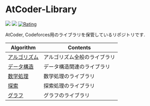 # AtCoder-Library

![](https://img.shields.io/github/commit-activity/m/Nishikubo-Masato/AtCoder-Library)
![](https://img.shields.io/github/directory-file-count/Nishikubo-Masato/AtCoder-Library)
[![Rating](https://badgen.org/img/atcoder/mn01137/rating/algorithm?style=plastic)](https://atcoder.jp/users/mn01137?contestType=algo)

AtCoder, Codeforces用のライブラリを保管しているリポジトリです.

|  Algorithm  |  Contents  |
| ---- | ---- |
|  [アルゴリズム](https://github.com/Nishikubo-Masato/AtCoder-Library/tree/main/Algorithm)  | アルゴリズム全般のライブラリ   |
|  [データ構造](https://github.com/Nishikubo-Masato/AtCoder-Library/tree/main/DataStructure)  | データ構造関連のライブラリ   |
|  [数学処理](https://github.com/Nishikubo-Masato/AtCoder-Library/tree/main/Mathematics)  | 数学処理のライブラリ   |
|  [探索](https://github.com/Nishikubo-Masato/AtCoder-Library/tree/main/Search)  | 探索処理のライブラリ   |
|  [グラフ](https://github.com/Nishikubo-Masato/AtCoder-Library/tree/main/Graph)  | グラフのライブラリ   |
